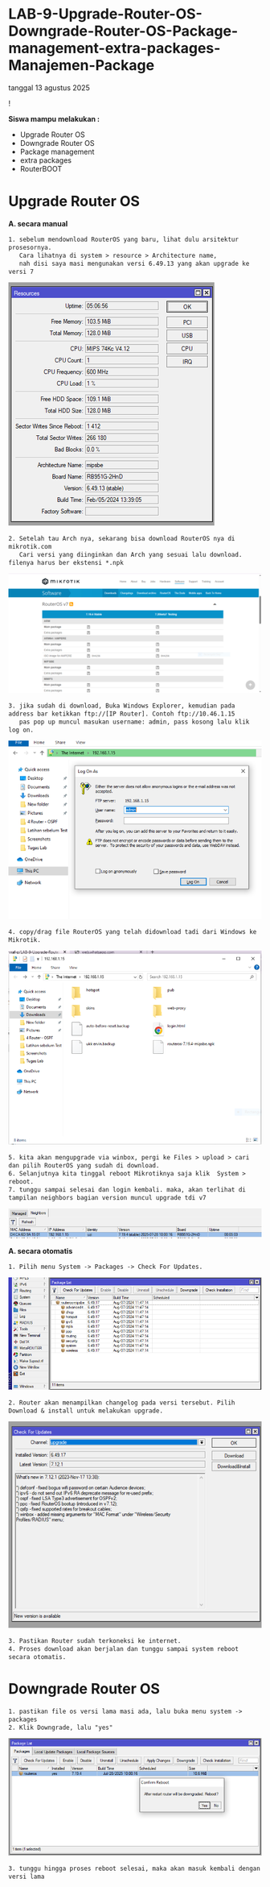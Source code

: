 # LAB-9-Upgrade-Router-OS-Downgrade-Router-OS-Package-management-extra-packages-Manajemen-Package
tanggal 13 agustus 2025

!

**Siswa mampu melakukan :**
-  Upgrade Router OS  
-  Downgrade Router OS    
-  Package management  
-  extra packages  
-  RouterBOOT
  # Upgrade Router OS  
**A. secara manual**  

    1. sebelum mendownload RouterOS yang baru, lihat dulu arsitektur prosesornya. 
       Cara lihatnya di system > resource > Architecture name,  
       nah disi saya masi mengunakan versi 6.49.13 yang akan upgrade ke versi 7  
    
![i](sem1.PNG)

    2. Setelah tau Arch nya, sekarang bisa download RouterOS nya di mikrotik.com
       Cari versi yang diinginkan dan Arch yang sesuai lalu download. filenya harus ber ekstensi *.npk

![N](sem2.PNG)

    3. jika sudah di download, Buka Windows Explorer, kemudian pada address bar ketikkan ftp://[IP Router]. Contoh ftp://10.46.1.15  
       pas pop up muncul masukan username: admin, pass kosong lalu klik log on.  

![i](sem3.PNG)

    4. copy/drag file RouterOS yang telah didownload tadi dari Windows ke Mikrotik.  

![i](sem4.PNG)

    5. kita akan mengupgrade via winbox, pergi ke Files > upload > cari dan pilih RouterOS yang sudah di download.  
    6. Selanjutnya kita tinggal reboot Mikrotiknya saja klik  System > reboot.
    7. tunggu sampai selesai dan login kembali. maka, akan terlihat di tampilan neighbors bagian version muncul upgrade tdi v7

![i](sem5.PNG)

**A. secara otomatis** 

    1. Pilih menu System -> Packages -> Check For Updates.

![i](hm.PNG)

    2. Router akan menampilkan changelog pada versi tersebut. Pilih Download & install untuk melakukan upgrade.

![i](hm1.PNG)

    3. Pastikan Router sudah terkoneksi ke internet.
    4. Proses download akan berjalan dan tunggu sampai system reboot secara otomatis.
  # Downgrade Router OS  

    1. pastikan file os versi lama masi ada, lalu buka menu system -> packages  
    2. Klik Downgrade, lalu "yes" 

![m](sim8.PNG)

    3. tunggu hingga proses reboot selesai, maka akan masuk kembali dengan versi lama 

